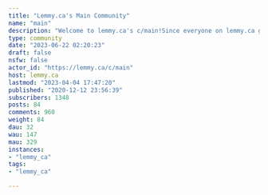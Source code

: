 ```yaml
---
title: "Lemmy.ca's Main Community" 
name: "main"
description: "Welcome to lemmy.ca's c/main!Since everyone on lemmy.ca gets subscribed here, this is the place to chat about the goings on at lemmy.ca, support-type items, suggestions, etc.Sidebar updated Sept 7, 2021"
type: community
date: "2023-06-22 02:20:23"
draft: false
nsfw: false
actor_id: "https://lemmy.ca/c/main"
host: lemmy.ca
lastmod: "2023-04-04 17:47:20"
published: "2020-12-12 23:56:39"
subscribers: 1348
posts: 84
comments: 960
weight: 84
dau: 32
wau: 147
mau: 329
instances:
- "lemmy_ca"
tags: 
- "lemmy_ca"

---
```


